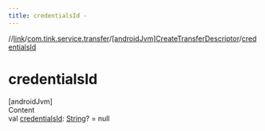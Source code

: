 ```yaml
---
title: credentialsId -
---
```

//[link](../../index.md)/[com.tink.service.transfer](../index.md)/[[androidJvm]CreateTransferDescriptor](index.md)/[credentialsId](credentials-id.md)



# credentialsId  
[androidJvm]  
Content  
val [credentialsId](credentials-id.md): [String](https://kotlinlang.org/api/latest/jvm/stdlib/kotlin/-string/index.html)? = null  




